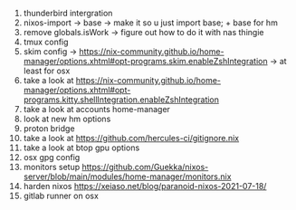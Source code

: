 1. thunderbird intergration 
2. nixos-import -> base -> make it so u just import base; + base for hm
3. remove globals.isWork -> figure out how to do it with nas thingie
4. tmux config
5. skim config -> https://nix-community.github.io/home-manager/options.xhtml#opt-programs.skim.enableZshIntegration
-> at least for osx
6. take a look at https://nix-community.github.io/home-manager/options.xhtml#opt-programs.kitty.shellIntegration.enableZshIntegration
7. take a look at accounts home-manager
8. look at new hm options
9. proton bridge
10. take a look at https://github.com/hercules-ci/gitignore.nix
11. take a look at btop gpu options
12. osx gpg config
13. monitors setup https://github.com/Guekka/nixos-server/blob/main/modules/home-manager/monitors.nix
14. harden nixos https://xeiaso.net/blog/paranoid-nixos-2021-07-18/
15. gitlab runner on osx

